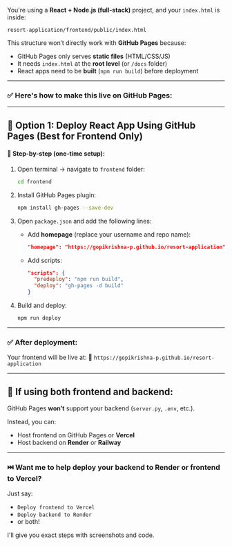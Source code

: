 You're using a **React + Node.js (full-stack)** project, and your `index.html` is inside:

```
resort-application/frontend/public/index.html
```

This structure won’t directly work with **GitHub Pages** because:

* GitHub Pages only serves **static files** (HTML/CSS/JS)
* It needs `index.html` at the **root level** (or `/docs` folder)
* React apps need to be **built** (`npm run build`) before deployment

---

### ✅ Here's how to **make this live on GitHub Pages**:

---

## 🔧 Option 1: Deploy React App Using GitHub Pages (Best for Frontend Only)

#### 🔁 Step-by-step (one-time setup):

1. Open terminal → navigate to `frontend` folder:

   ```bash
   cd frontend
   ```

2. Install GitHub Pages plugin:

   ```bash
   npm install gh-pages --save-dev
   ```

3. Open `package.json` and add the following lines:

   * Add **homepage** (replace your username and repo name):

     ```json
     "homepage": "https://gopikrishna-p.github.io/resort-application"
     ```

   * Add scripts:

     ```json
     "scripts": {
       "predeploy": "npm run build",
       "deploy": "gh-pages -d build"
     }
     ```

4. Build and deploy:

   ```bash
   npm run deploy
   ```

---

### ✅ After deployment:

Your frontend will be live at:
🔗 `https://gopikrishna-p.github.io/resort-application`

---

## 🛑 If using both frontend and backend:

GitHub Pages **won’t** support your backend (`server.py`, `.env`, etc.).

Instead, you can:

* Host frontend on GitHub Pages or **Vercel**
* Host backend on **Render** or **Railway**

---

### ⏭️ Want me to help deploy your backend to Render or frontend to Vercel?

Just say:

* `Deploy frontend to Vercel`
* `Deploy backend to Render`
* or both!

I'll give you exact steps with screenshots and code.
